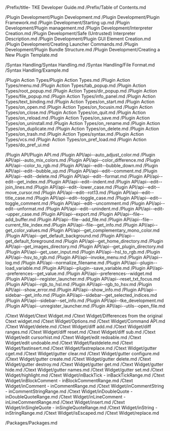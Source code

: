 /Prefix/title- TKE Developer Guide.md
/Prefix/Table of Contents.md

/Plugin Development/Plugin Development.md
/Plugin Development/Plugin Framework.md
/Plugin Development/Starting up.md
/Plugin Development/Plugin management.md
/Plugin Development/Interpreter Creation.md
/Plugin Development/Safe (Untrusted) Interpreter Description.md
/Plugin Development/Plugin GUI Element Creation.md
/Plugin Development/Creating Launcher Commands.md
/Plugin Development/Plugin Bundle Structure.md
/Plugin Development/Creating a New Plugin Template.md

/Syntax Handling/Syntax Handling.md
/Syntax Handling/File Format.md
/Syntax Handling/Example.md

/Plugin Action Types/Plugin Action Types.md
/Plugin Action Types/menu.md
/Plugin Action Types/tab_popup.md
/Plugin Action Types/root_popup.md
/Plugin Action Types/dir_popup.md
/Plugin Action Types/file_popup.md
/Plugin Action Types/info_panel.md
/Plugin Action Types/text_binding.md
/Plugin Action Types/on_start.md
/Plugin Action Types/on_open.md
/Plugin Action Types/on_focusin.md
/Plugin Action Types/on_close.md
/Plugin Action Types/on_quit.md
/Plugin Action Types/on_reload.md
/Plugin Action Types/on_save.md
/Plugin Action Types/on_uninstall.md
/Plugin Action Types/on_rename.md
/Plugin Action Types/on_duplicate.md
/Plugin Action Types/on_delete.md
/Plugin Action Types/on_trash.md
/Plugin Action Types/syntax.md
/Plugin Action Types/vcs.md
/Plugin Action Types/on_pref_load.md
/Plugin Action Types/do_pref_ui.md

/Plugin API/Plugin API.md
/Plugin API/api--auto_adjust_color.md
/Plugin API/api--auto_mix_colors.md
/Plugin API/api--color_difference.md
/Plugin API/api--color_to_rgb.md
/Plugin API/api--edit--bubble_down.md
/Plugin API/api--edit--bubble_up.md
/Plugin API/api--edit--comment.md
/Plugin API/api--edit--delete.md
/Plugin API/api--edit--format.md
/Plugin API/api--edit--get_index.md
/Plugin API/api--edit--indent.md
/Plugin API/api--edit--join_lines.md
/Plugin API/api--edit--lower_case.md
/Plugin API/api--edit--move_cursor.md
/Plugin API/api--edit--rot13.md
/Plugin API/api--edit--title_case.md
/Plugin API/api--edit--toggle_case.md
/Plugin API/api--edit--toggle_comment.md
/Plugin API/api--edit--uncomment.md
/Plugin API/api--edit--unformat.md
/Plugin API/api--edit--unindent.md
/Plugin API/api--edit--upper_case.md
/Plugin API/api--export.md
/Plugin API/api--file--add_buffer.md
/Plugin API/api--file--add_file.md
/Plugin API/api--file--current_file_index.md
/Plugin API/api--file--get_info.md
/Plugin API/api--get_color_values.md
/Plugin API/api--get_complementary_mono_color.md
/Plugin API/api--get_default_background.md
/Plugin API/api--get_default_foreground.md
/Plugin API/api--get_home_directory.md
/Plugin API/api--get_images_directory.md
/Plugin API/api--get_plugin_directory.md
/Plugin API/api--get_user_input.md
/Plugin API/api--hsl_to_rgb.md
/Plugin API/api--hsv_to_rgb.md
/Plugin API/api--invoke_menu.md
/Plugin API/api--log.md
/Plugin API/api--normalize_filename.md
/Plugin API/api--plugin--load_variable.md
/Plugin API/api--plugin--save_variable.md
/Plugin API/api--preferences--get_value.md
/Plugin API/api--preferences--widget.md
/Plugin API/api--register_launcher.md
/Plugin API/api--reset_txt_focus.md
/Plugin API/api--rgb_to_hsl.md
/Plugin API/api--rgb_to_hsv.md
/Plugin API/api--show_error.md
/Plugin API/api--show_info.md
/Plugin API/api--sidebar--get_info.md
/Plugin API/api--sidebar--get_selected_indices.md
/Plugin API/api--sidebar--set_info.md
/Plugin API/api--tke_development.md
/Plugin API/api--unregister_launcher.md
/Plugin API/api--utils--open_file.md

/Ctext Widget/Ctext Widget.md
/Ctext Widget/Differences from the original Ctext widget.md
/Ctext Widget/Options.md
/Ctext Widget/Command API.md
/Ctext Widget/delete.md
/Ctext Widget/diff add.md
/Ctext Widget/diff ranges.md
/Ctext Widget/diff reset.md
/Ctext Widget/diff sub.md
/Ctext Widget/edit cursorhist.md
/Ctext Widget/edit redoable.md
/Ctext Widget/edit undoable.md
/Ctext Widget/fastdelete.md
/Ctext Widget/fastinsert.md
/Ctext Widget/fastreplace.md
/Ctext Widget/gutter cget.md
/Ctext Widget/gutter clear.md
/Ctext Widget/gutter configure.md
/Ctext Widget/gutter create.md
/Ctext Widget/gutter delete.md
/Ctext Widget/gutter destroy.md
/Ctext Widget/gutter get.md
/Ctext Widget/gutter hide.md
/Ctext Widget/gutter names.md
/Ctext Widget/gutter set.md
/Ctext Widget/highlight.md
/Ctext Widget/inBackTick - inBackTickRange.md
/Ctext Widget/inBlockComment - inBlockCommentRange.md
/Ctext Widget/inComment - inCommentRange.md
/Ctext Widget/inCommentString - inCommentStringRange.md
/Ctext Widget/inDoubleQuote - inDoubleQuoteRange.md
/Ctext Widget/inLineComment - inLineCommentRange.md
/Ctext Widget/insert.md
/Ctext Widget/inSingleQuote - inSingleQuoteRange.md
/Ctext Widget/inString - inStringRange.md
/Ctext Widget/isEscaped.md
/Ctext Widget/replace.md

/Packages/Packages.md
